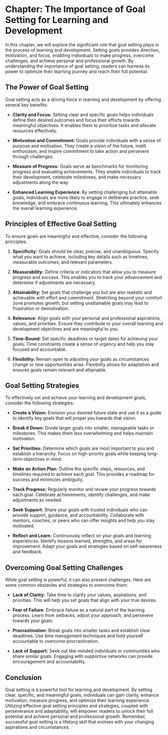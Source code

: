 Chapter: The Importance of Goal Setting for Learning and Development
====================================================================

In this chapter, we will explore the significant role that goal setting plays in the process of learning and development. Setting goals provides direction, motivation, and focus, enabling individuals to make progress, overcome challenges, and achieve personal and professional growth. By understanding the importance of goal setting, readers can harness its power to optimize their learning journey and reach their full potential.

The Power of Goal Setting
-------------------------

Goal setting acts as a driving force in learning and development by offering several key benefits:

* **Clarity and Focus:** Setting clear and specific goals helps individuals define their desired outcomes and focus their efforts towards meaningful objectives. It enables them to prioritize tasks and allocate resources effectively.

* **Motivation and Commitment:** Goals provide individuals with a sense of purpose and motivation. They create a vision of the future, instill enthusiasm, and inspire commitment to take action and persevere through challenges.

* **Measure of Progress:** Goals serve as benchmarks for monitoring progress and evaluating achievements. They enable individuals to track their development, celebrate milestones, and make necessary adjustments along the way.

* **Enhanced Learning Experience:** By setting challenging but attainable goals, individuals are more likely to engage in deliberate practice, seek knowledge, and embrace continuous learning. This ultimately enhances the overall learning experience.

Principles of Effective Goal Setting
------------------------------------

To ensure goals are meaningful and effective, consider the following principles:

1. **Specificity:** Goals should be clear, precise, and unambiguous. Specify what you want to achieve, including key details such as timelines, measurable outcomes, and relevant parameters.

2. **Measurability:** Define criteria or indicators that allow you to measure progress and success. This enables you to track your advancement and determine if adjustments are necessary.

3. **Attainability:** Set goals that challenge you but are also realistic and achievable with effort and commitment. Stretching beyond your comfort zone promotes growth, but setting unattainable goals may lead to frustration or demotivation.

4. **Relevance:** Align goals with your personal and professional aspirations, values, and priorities. Ensure they contribute to your overall learning and development objectives and are meaningful to you.

5. **Time-Bound:** Set specific deadlines or target dates for achieving your goals. Time constraints create a sense of urgency and help you stay focused and accountable.

6. **Flexibility:** Remain open to adjusting your goals as circumstances change or new opportunities arise. Flexibility allows for adaptation and ensures goals remain relevant and attainable.

Goal Setting Strategies
-----------------------

To effectively set and achieve your learning and development goals, consider the following strategies:

* **Create a Vision:** Envision your desired future state and use it as a guide to identify key goals that will propel you towards that vision.

* **Break it Down:** Divide larger goals into smaller, manageable tasks or milestones. This makes them less overwhelming and helps maintain motivation.

* **Set Priorities:** Determine which goals are most important to you and establish a hierarchy. Focus on high-priority goals while keeping long-term objectives in mind.

* **Make an Action Plan:** Outline the specific steps, resources, and timelines required to achieve each goal. This provides a roadmap for success and minimizes ambiguity.

* **Track Progress:** Regularly monitor and review your progress towards each goal. Celebrate achievements, identify challenges, and make adjustments as needed.

* **Seek Support:** Share your goals with trusted individuals who can provide support, guidance, and accountability. Collaborate with mentors, coaches, or peers who can offer insights and help you stay motivated.

* **Reflect and Learn:** Continuously reflect on your goals and learning experiences. Identify lessons learned, strengths, and areas for improvement. Adapt your goals and strategies based on self-awareness and feedback.

Overcoming Goal Setting Challenges
----------------------------------

While goal setting is powerful, it can also present challenges. Here are some common obstacles and strategies to overcome them:

* **Lack of Clarity:** Take time to clarify your values, aspirations, and priorities. This will help you set goals that align with your true desires.

* **Fear of Failure:** Embrace failure as a natural part of the learning process. Learn from setbacks, adjust your approach, and persevere towards your goals.

* **Procrastination:** Break goals into smaller tasks and establish clear deadlines. Use time management techniques and hold yourself accountable to overcome procrastination.

* **Lack of Support:** Seek out like-minded individuals or communities who share similar goals. Engaging with supportive networks can provide encouragement and accountability.

Conclusion
----------

Goal setting is a powerful tool for learning and development. By setting clear, specific, and meaningful goals, individuals can gain clarity, enhance motivation, measure progress, and optimize their learning experience. Utilizing effective goal setting principles and strategies, coupled with perseverance and adaptability, will empower readers to unlock their full potential and achieve personal and professional growth. Remember, successful goal setting is a lifelong skill that evolves with your changing aspirations and circumstances.
